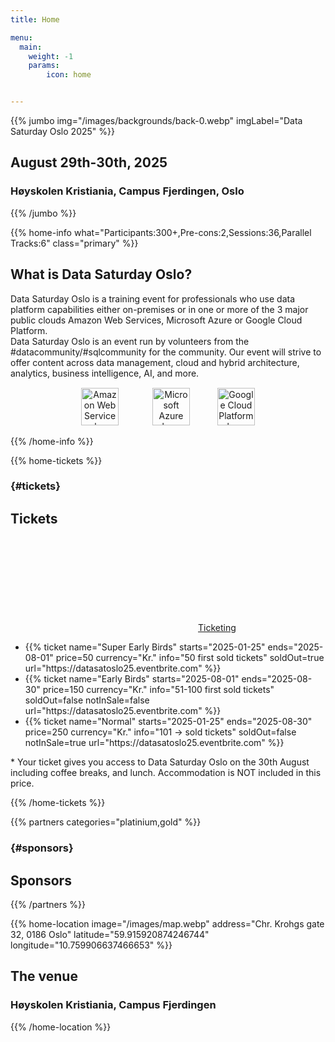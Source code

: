 ```yaml
---
title: Home

menu:
  main:
    weight: -1
    params:
        icon: home


---
```

{{% jumbo img="/images/backgrounds/back-0.webp" imgLabel="Data Saturday Oslo 2025" %}}

## August 29th-30th, 2025
### Høyskolen Kristiania, Campus Fjerdingen, Oslo
<!--
<a class="btn primary btn-lg" style="margin-top: 1em;" href="https://drive.google.com/file/d/1td_9Cr1b2JZvv0bCpOCJNDsEWgVgEp2Y/view?usp=sharing" target="_blank">Become a sponsor</a>
 -->
<!--
<a class="btn primary btn-lg" href="https://sessionize.com/data-saturday-oslo-2025/" target="_blank">
    <svg class="icon icon-cfp"><use xlink:href="#cfp"></use></svg>Submit a presentation
</a>
 
<a class="btn primary btn-lg" href="https://datasatoslo25.eventbrite.com" target="_blank">
    <svg class="icon icon-ticket"><use xlink:href="#ticket"></use></svg>Register for Saturday
</a>
-->
{{% /jumbo %}}

{{% home-info what="Participants:300+,Pre-cons:2,Sessions:36,Parallel Tracks:6" class="primary" %}}
## What is Data Saturday Oslo?

Data Saturday Oslo is a training event for professionals who use data platform capabilities either on-premises or in one or more of the 3 major public clouds Amazon Web Services, Microsoft Azure or Google Cloud Platform.  
Data Saturday Oslo is an event run by volunteers from the #datacommunity/#sqlcommunity for the community. Our event will strive to offer content across data management, cloud and hybrid architecture, analytics, business intelligence, AI, and more.
<p style="text-align:center; margin-top: 15px;">
  <img src="/images/logos/AWS_Logo.png" height="60" alt="Amazon Web Services logo" style="margin-left: 15px; margin-right: 25px;">
  <img src="/images/logos/azure_new_logo.png" height="60" alt="Microsoft Azure logo" style="margin-left: 25px; margin-right: 25px;">
  <img src="/images/logos/gcp_logo_cloud.png" height="60" alt="Google Cloud Platform logo" style="margin-left: 15px; margin-right: 15px;">
</p>
{{% /home-info %}}


<!-- ... 



{{% home-speakers %}}
## Featured Speakers


{{< button-link label="Submit a presentation"
                url="https://conference-hall.io/public/event/HJRThubF4uYPkb7jSUxi"
                icon="cfp" >}}
 
<!-- ... 
{{< button-link label="See all speakers"
                url="./speakers"
                icon="right" >}}
-->
<!--
{{% /home-speakers %}}
-->

<!-- ... 

{{% home-subscribe  class="primary" %}}

## Get notified about the important conference updates

{{% /home-subscribe %}}
-->
<!-- ... -->
{{% home-tickets %}}
### {#tickets}
## Tickets

<a class="btn primary" href="https://datasatoslo25.eventbrite.com" target="_blank"><svg class="icon icon-ticket"><use xlink:href="#ticket"></use></svg>Ticketing</a>

<ul>
<li>{{% ticket name="Super Early Birds"
           starts="2025-01-25"
           ends="2025-08-01"
           price=50
           currency="Kr."
           info="50 first sold tickets"
           soldOut=true
           url="https://datasatoslo25.eventbrite.com" %}}</li>
<li>{{% ticket name="Early Birds"
           starts="2025-08-01"
           ends="2025-08-30"
           price=150
           currency="Kr."
           info="51-100 first sold tickets"
           soldOut=false
           notInSale=false
           url="https://datasatoslo25.eventbrite.com" %}}</li>
<li>{{% ticket name="Normal"
           starts="2025-01-25"
           ends="2025-08-30"
           price=250
           currency="Kr."
           info="101 -> sold tickets"
           soldOut=false
           notInSale=true
           url="https://datasatoslo25.eventbrite.com" %}}</li>
</ul>

\* Your ticket gives you access to Data Saturday Oslo on the 30th August including coffee breaks, and lunch. Accommodation is NOT included in this price.

{{% /home-tickets %}}


{{% partners categories="platinium,gold" %}}
### {#sponsors}
## Sponsors
{{% /partners %}}
 


<!-- ... -->

{{% home-location
    image="/images/map.webp"
    address="Chr. Krohgs gate 32, 0186 Oslo"
    latitude="59.915920874246744"
    longitude="10.759906637466653" %}}
 
## The venue

### Høyskolen Kristiania, Campus Fjerdingen


{{% /home-location %}}

<!-- ... 

{{% album images="/images/album/2018/_25A9313.jpg,/images/album/2018/_25A9386.jpg,/images/album/2018/_25A9671.jpg,/images/album/2018/_25A9334.jpg,/images/album/2018/_25A9282.jpg,/images/album/2018/_25A9612.jpg,/images/album/2018/_25A9452.jpg,/images/album/2018/_25A9628.jpg" %}}

### Some pictures of the **DevFest Toulouse 2018** with the 👾 _retro-gaming_ theme.
-->
<!-- ... 
<a class="btn primary" target="_blank" rel="noopener" href="https://photos.app.goo.gl/nJYFVReFUk9mnXbv9">
    See all photos
    {{% icon "right" %}}
</a>
{{% /album  %}}
--> 

 


